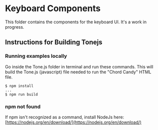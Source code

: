 # Keyboard Components

This folder contains the components for the keyboard UI. It's a work in progress.

## Instructions for Building Tonejs

### Running examples locally

Go inside the Tone.js folder in terminal and run these commands. This will build the Tone.js (javascript) file needed to run the "Chord Candy" HTML file.

```
$ npm install
...
$ npm run build
```
### npm not found

If npm isn't recognized as a command, install NodeJs here: [https://nodejs.org/en/download/](https://nodejs.org/en/download/)

